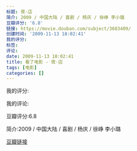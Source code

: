 ```yaml
---
标题: 夜·店
简介: 2009 / 中国大陆 / 喜剧 / 杨庆 / 徐峥 李小璐
豆瓣评分: '6.8'
链接: https://movie.douban.com/subject/3683409/
创建时间: '2009-11-13 18:02:41'
我的评分:
标签:
评论:
date: 2009-11-13 18:02:41
title: 看了电影 - 夜·店
tags: [电影]
categories: []
---
```


我的评分:

我的评论:

豆瓣评分:6.8

简介:2009 / 中国大陆 / 喜剧 / 杨庆 / 徐峥 李小璐

[豆瓣链接](https://movie.douban.com/subject/3683409/)

